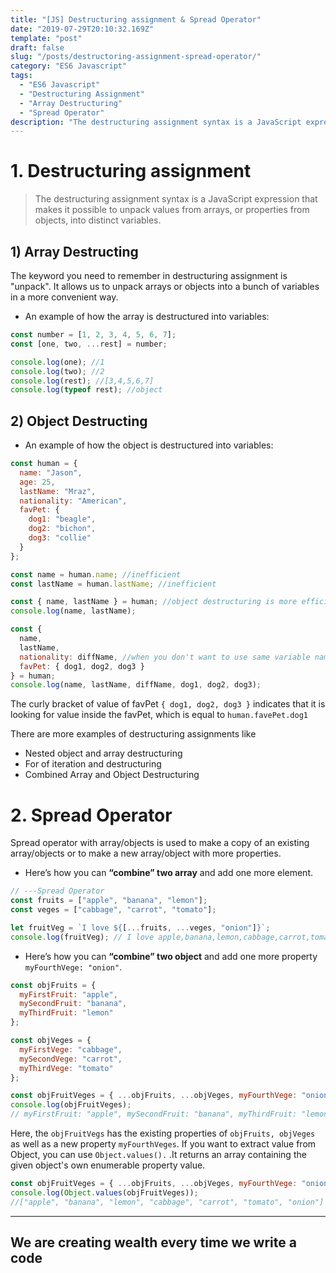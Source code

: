 ```yaml
---
title: "[JS] Destructuring assignment & Spread Operator"
date: "2019-07-29T20:10:32.169Z"
template: "post"
draft: false
slug: "/posts/destructoring-assignment-spread-operator/"
category: "ES6 Javascript"
tags:
  - "ES6 Javascript"
  - "Destructuring Assignment"
  - "Array Destructuring"
  - "Spread Operator"
description: "The destructuring assignment syntax is a JavaScript expression that makes it possible to unpack values from arrays, or properties from objects, into distinct variables."
---
```


# 1. Destructuring assignment

> The destructuring assignment syntax is a JavaScript expression that makes it possible to unpack values from arrays, or properties from objects, into distinct variables.

## 1) Array Destructing

The keyword you need to remember in destructuring assignment is "unpack". It allows us to unpack arrays or objects into a bunch of variables in a more convenient way.

- An example of how the array is destructured into variables:

```javascript
const number = [1, 2, 3, 4, 5, 6, 7];
const [one, two, ...rest] = number;

console.log(one); //1
console.log(two); //2
console.log(rest); //[3,4,5,6,7]
console.log(typeof rest); //object
```

## 2) Object Destructing

- An example of how the object is destructured into variables:

```javascript
const human = {
  name: "Jason",
  age: 25,
  lastName: "Mraz",
  nationality: "American",
  favPet: {
    dog1: "beagle",
    dog2: "bichon",
    dog3: "collie"
  }
};

const name = human.name; //inefficient
const lastName = human.lastName; //inefficient

const { name, lastName } = human; //object destructuring is more efficient
console.log(name, lastName);

const {
  name,
  lastName,
  nationality: diffName, //when you don't want to use same variable name
  favPet: { dog1, dog2, dog3 }
} = human;
console.log(name, lastName, diffName, dog1, dog2, dog3);
```

The curly bracket of value of favPet `{ dog1, dog2, dog3 }` indicates that it is looking for value inside the favPet, which is equal to `human.favePet.dog1`

There are more examples of destructuring assignments like

- Nested object and array destructuring
- For of iteration and destructuring
- Combined Array and Object Destructuring

# 2. Spread Operator

Spread operator with array/objects is used to make a copy of an existing array/objects or to make a new array/object with more properties.

- Here’s how you can **“combine” two array** and add one more element.

```javascript
// ---Spread Operator
const fruits = ["apple", "banana", "lemon"];
const veges = ["cabbage", "carrot", "tomato"];

let fruitVeg = `I love ${[...fruits, ...veges, "onion"]}`;
console.log(fruitVeg); // I love apple,banana,lemon,cabbage,carrot,tomato,onion
```

- Here’s how you can **“combine” two object** and add one more property `myFourthVege: "onion"`.

```javascript
const objFruits = {
  myFirstFruit: "apple",
  mySecondFruit: "banana",
  myThirdFruit: "lemon"
};

const objVeges = {
  myFirstVege: "cabbage",
  mySecondVege: "carrot",
  myThirdVege: "tomato"
};

const objFruitVeges = { ...objFruits, ...objVeges, myFourthVege: "onion" };
console.log(objFruitVeges);
// myFirstFruit: "apple", mySecondFruit: "banana", myThirdFruit: "lemon", myFirstVege: "cabbage", mySecondVege: "carrot", myThirdVege: "tomato"}
```

Here, the `objFruitVegs` has the existing properties of `objFruits, objVeges` as well as a new property `myFourthVeges`. If you want to extract value from Object, you can use `Object.values().` .It returns an array containing the given object's own enumerable property value.

```javascript
const objFruitVeges = { ...objFruits, ...objVeges, myFourthVege: "onion" };
console.log(Object.values(objFruitVeges));
//["apple", "banana", "lemon", "cabbage", "carrot", "tomato", "onion"]
```

---

## We are creating wealth every time we write a code
